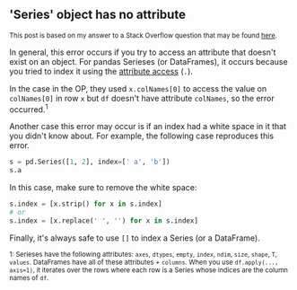 ## 'Series' object has no attribute

<sup>This post is based on my answer to a Stack Overflow question that may be found [here](https://stackoverflow.com/a/73607873/19123103).</sup>

In general, this error occurs if you try to access an attribute that doesn't exist on an object. For pandas Serieses (or DataFrames), it occurs because you tried to index it using the [attribute access](https://pandas.pydata.org/docs/user_guide/indexing.html#attribute-access) (`.`).

In the case in the OP, they used `x.colNames[0]` to access the value on `colNames[0]` in row `x` but `df` doesn't have attribute `colNames`, so the error occurred.<sup>1</sup>

Another case this error may occur is if an index had a white space in it that you didn't know about. For example, the following case reproduces this error.
```python
s = pd.Series([1, 2], index=[' a', 'b'])
s.a
```
In this case, make sure to remove the white space:
```python
s.index = [x.strip() for x in s.index]
# or
s.index = [x.replace(' ', '') for x in s.index]
```

Finally, it's always safe to use `[]` to index a Series (or a DataFrame).

<sup>1: Serieses have the following attributes: `axes`, `dtypes`, `empty`, `index`, `ndim`, `size`, `shape`, `T`, `values`. DataFrames have all of these attributes + `columns`. When you use `df.apply(..., axis=1)`, it iterates over the rows where each row is a Series whose indices are the column names of `df`.</sup>